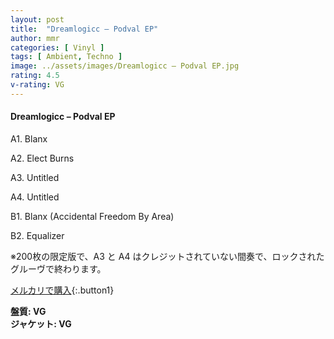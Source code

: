 ```yaml
---
layout: post
title:  "Dreamlogicc – Podval EP"
author: mmr
categories: [ Vinyl ]
tags: [ Ambient, Techno ]
image: ../assets/images/Dreamlogicc – Podval EP.jpg
rating: 4.5
v-rating: VG
---
```


#### Dreamlogicc – Podval EP

A1. Blanx

A2. Elect Burns

A3. Untitled

A4. Untitled

B1. Blanx (Accidental Freedom By Area)

B2. Equalizer

※200枚の限定版で、A3 と A4 はクレジットされていない間奏で、ロックされたグルーヴで終わります。


[メルカリで購入](https://jp.mercari.com/item/m64740020390){:.button1}

<div class="mt-4 mb-4 d-flex align-items-center">
<strong class="mr-1">盤質: VG</strong>
</div>
<div class="mt-4 mb-4 d-flex align-items-center">
<strong class="mr-1">ジャケット: VG</strong>
</div>
